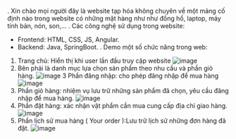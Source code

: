 . Xin chào mọi người đây là website tạp hóa không chuyên về một mảng cố định nào
trong website có những mặt hàng như như đồng hồ, laptop, máy tính bản, nón, son,...
. Các công nghệ sử dụng trong website:
  - Frontend: HTML, CSS, JS, Angular.
  - Backend: Java, SpringBoot.
. Demo một số chức năng trong web:
1. Trang chủ: Hiển thị khi user lần đầu truy cập website
![image](https://github.com/user-attachments/assets/3cfb9d91-bc11-45bf-8186-4a8f77ab8abd)
2. Bên phải là danh mục lựa chọn sản phẩm theo nhu cầu và phần giỏ hàng.
![image](https://github.com/user-attachments/assets/74568ea2-a21e-4028-b207-3eeb730186e5)
3 Phần đăng nhập: cho phép đăng nhập để mua hàng
![image](https://github.com/user-attachments/assets/68c4b6de-4912-43b1-a51d-a3db1589adcb)
4. Phần giỏ hàng: nhiệm vụ lưu trữ những sản phẩm đã chọn, yêu cầu đăng nhập để mua hàng.
![image](https://github.com/user-attachments/assets/05e8fbbd-7268-411b-bb78-936aac0a5cce)
5. Phần đặt hàng: xác nhận vật phẩm cần mua cung cấp địa chỉ giao hàng.
![image](https://github.com/user-attachments/assets/9fd1037b-06b0-480f-a9a0-20d58ef027ea)
6. Phần lịch sử mua hàng ( Your order ):Lưu trữ lịch sử những đơn hàng đã đặt.
![image](https://github.com/user-attachments/assets/8b67b786-0eec-428f-8593-77df3d3c05ae)


